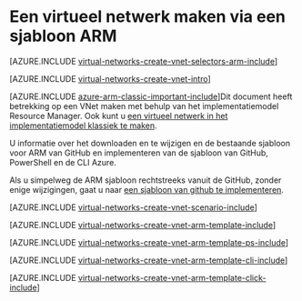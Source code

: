 <properties
   pageTitle="Een virtueel netwerk met behulp van een sjabloon ARM maken | Microsoft Azure"
   description="Informatie over het maken van een virtueel netwerk met behulp van een sjabloon ARM | Resource Manager."
   services="virtual-network"
   documentationCenter=""
   authors="jimdial"
   manager="carmonm"
   editor="tysonn"
   tags="azure-resource-manager"/>

<tags
   ms.service="virtual-network"
   ms.devlang="na"
   ms.topic="hero-article"
   ms.tgt_pltfrm="na"
   ms.workload="infrastructure-services"
   ms.date="03/15/2016"
   ms.author="jdial"/>

# <a name="create-a-virtual-network-by-using-an-arm-template"></a>Een virtueel netwerk maken via een sjabloon ARM

[AZURE.INCLUDE [virtual-networks-create-vnet-selectors-arm-include](../../includes/virtual-networks-create-vnet-selectors-arm-include.md)]

[AZURE.INCLUDE [virtual-networks-create-vnet-intro](../../includes/virtual-networks-create-vnet-intro-include.md)]

[AZURE.INCLUDE [azure-arm-classic-important-include](../../includes/azure-arm-classic-important-include.md)]Dit document heeft betrekking op een VNet maken met behulp van het implementatiemodel Resource Manager. Ook kunt u [een virtueel netwerk in het implementatiemodel klassiek te maken](virtual-networks-create-vnet-classic-pportal.md).

U informatie over het downloaden en te wijzigen en de bestaande sjabloon voor ARM van GitHub en implementeren van de sjabloon van GitHub, PowerShell en de CLI Azure.

Als u simpelweg de ARM sjabloon rechtstreeks vanuit de GitHub, zonder enige wijzigingen, gaat u naar [een sjabloon van github te implementeren](#deploy-the-arm-template-by-using-click-to-deploy).

[AZURE.INCLUDE [virtual-networks-create-vnet-scenario-include](../../includes/virtual-networks-create-vnet-scenario-include.md)]

[AZURE.INCLUDE [virtual-networks-create-vnet-arm-template-include](../../includes/virtual-networks-create-vnet-arm-template-include.md)]

[AZURE.INCLUDE [virtual-networks-create-vnet-arm-template-ps-include](../../includes/virtual-networks-create-vnet-arm-template-ps-include.md)]

[AZURE.INCLUDE [virtual-networks-create-vnet-arm-template-cli-include](../../includes/virtual-networks-create-vnet-arm-template-cli-include.md)]

[AZURE.INCLUDE [virtual-networks-create-vnet-arm-template-click-include](../../includes/virtual-networks-create-vnet-arm-template-click-include.md)]
